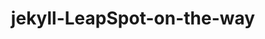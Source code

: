 ---
layout: blog
title: jekyll-LeapSpot-on-the-way
category: blog
lat: 47.66855
lng: -122.38766
altitude: 14.59
image: https://s3-us-west-2.amazonaws.com/worldcup14/2014-08-07 18:39:03 PDT.jpg
observation: 20140807183903PDT
---